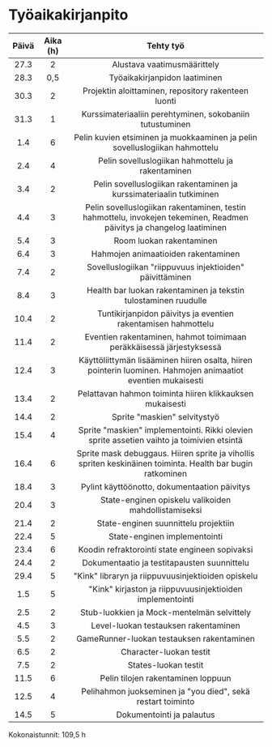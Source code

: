# Työaikakirjanpito

| Päivä     | Aika (h) | Tehty työ     |
| :---:     |    :----:   |          :---: |
| 27.3     | 2     | Alustava vaatimusmäärittely   |
| 28.3   | 0,5       | Työaikakirjanpidon laatiminen     |
| 30.3   | 2       | Projektin aloittaminen, repository rakenteen luonti     |
| 31.3   | 1      | Kurssimateriaaliin perehtyminen, sokobaniin tutustuminen    |
| 1.4  | 6      | Pelin kuvien etsiminen ja muokkaaminen ja pelin sovelluslogiikan hahmottelu     |
| 2.4  | 4      | Pelin sovelluslogiikan hahmottelu ja rakentaminen    |
| 3.4  | 2      | Pelin sovelluslogiikan rakentaminen ja kurssimateriaalin tutkiminen   |
| 4.4  | 3      | Pelin sovelluslogiikan rakentaminen, testin hahmottelu, invokejen tekeminen, Readmen päivitys ja changelog laatiminen  |
| 5.4  | 3      | Room luokan rakentaminen  |
| 6.4  | 3      | Hahmojen animaatioiden rakentaminen  |
| 7.4  | 2      | Sovelluslogiikan "riippuvuus injektioiden" päivittäminen  |
| 8.4  | 3      | Health bar luokan rakentaminen ja tekstin tulostaminen ruudulle |
| 10.4  | 2      | Tuntikirjanpidon päivitys ja eventien rakentamisen hahmottelu |
| 11.4  | 2      | Eventien rakentaminen, hahmot toimimaan peräkkäisessä järjestyksessä  |
| 12.4  | 3      | Käyttöliittymän lisääminen hiiren osalta, hiiren pointerin luominen. Hahmojen animaatiot eventien mukaisesti  |
| 13.4  | 2      | Pelattavan hahmon toiminta hiiren klikkauksen mukaisesti |
| 14.4  | 2      | Sprite "maskien" selvitystyö |
| 15.4  | 4      | Sprite "maskien" implementointi. Rikki olevien sprite assetien vaihto ja toimivien etsintä |
| 16.4  | 6      | Sprite mask debuggaus. Hiiren sprite ja vihollis spriten keskinäinen toiminta. Health bar bugin ratkominen |
| 18.4  | 3      | Pylint käyttöönotto, dokumentaation päivitys |
| 20.4  | 3      | State-enginen opiskelu valikoiden mahdollistamiseksi  |
| 21.4  | 2      | State-enginen suunnittelu projektiin |
| 22.4  | 5      | State-enginen implementointi |
| 23.4  | 6      | Koodin refraktorointi state engineen sopivaksi |
| 24.4  | 2      | Dokumentaatio ja testitapausten suunnittelu |
| 29.4  | 5      | "Kink" libraryn ja riippuvuusinjektioiden opiskelu |
| 1.5  | 5      | "Kink" kirjaston ja riippuvuusinjektioiden implementointi |
| 2.5  | 2      | Stub-luokkien ja Mock-mentelmän selvittely|
| 4.5 | 3      | Level-luokan testauksen rakentaminen  |
| 5.5  | 2      | GameRunner-luokan testauksen rakentaminen |
| 6.5  | 2     | Character-luokan testit |
| 7.5  | 2      | States-luokan testit |
| 11.5 | 6    | Pelin tilojen rakentaminen loppuun |
| 12.5  | 4      | Pelihahmon juokseminen ja "you died", sekä restart toiminto |
| 14.5  | 5      | Dokumentointi ja palautus |


Kokonaistunnit: 109,5 h

